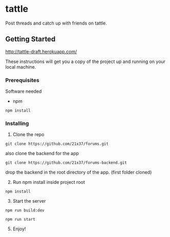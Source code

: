 # tattle

Post threads and catch up with friends on tattle.

## Getting Started

http://tattle-draft.herokuapp.com/

These instructions will get you a copy of the project up and running on your local machine.

### Prerequisites

Software needed

- npm

```
npm install
```

### Installing

1. Clone the repo

```
git clone https://github.com/21x37/forums.git
```

also clone the backend for the app
```
git clone https://github.com/21x37/forums-backend.git
```

drop the backend in the root directory of the app. (first folder cloned)

2. Run npm install inside project root

```
npm install
```

3. Start the server

```
npm run build:dev

npm run start
```

5. Enjoy!